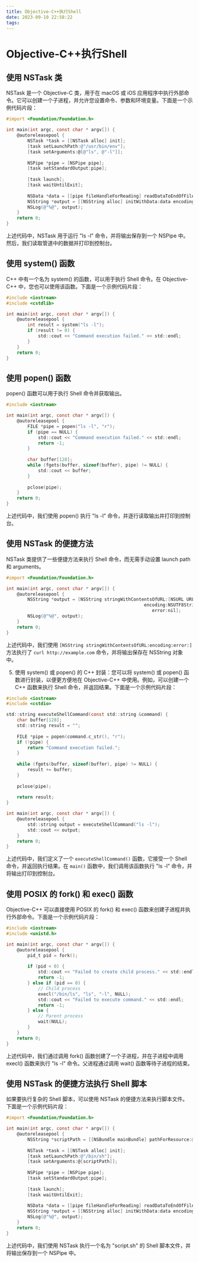 ```yaml
---
title: Objective-C++执行Shell
date: 2023-09-10 22:58:22
tags:
---
```


# Objective-C++执行Shell

## 使用 NSTask 类

NSTask 是一个 Objective-C 类，用于在 macOS 或 iOS 应用程序中执行外部命令。它可以创建一个子进程，并允许您设置命令、参数和环境变量。下面是一个示例代码片段：

```objective-c
#import <Foundation/Foundation.h>

int main(int argc, const char * argv[]) {
    @autoreleasepool {
        NSTask *task = [[NSTask alloc] init];
        [task setLaunchPath:@"/usr/bin/env"];
        [task setArguments:@[@"ls", @"-l"]];
        
        NSPipe *pipe = [NSPipe pipe];
        [task setStandardOutput:pipe];
        
        [task launch];
        [task waitUntilExit];
        
        NSData *data = [[pipe fileHandleForReading] readDataToEndOfFile];
        NSString *output = [[NSString alloc] initWithData:data encoding:NSUTF8StringEncoding];
        NSLog(@"%@", output);
    }
    return 0;
}
```

上述代码中，NSTask 用于运行 "ls -l" 命令，并将输出保存到一个 NSPipe 中。然后，我们读取管道中的数据并打印到控制台。

## 使用 system() 函数

C++ 中有一个名为 system() 的函数，可以用于执行 Shell 命令。在 Objective-C++ 中，您也可以使用该函数。下面是一个示例代码片段：

```objective-c++
#include <iostream>
#include <cstdlib>

int main(int argc, const char * argv[]) {
    @autoreleasepool {
        int result = system("ls -l");
        if (result != 0) {
            std::cout << "Command execution failed." << std::endl;
        }
    }
    return 0;
}
```

## 使用 popen() 函数

popen() 函数可以用于执行 Shell 命令并获取输出。

```objective-c++
#include <iostream>

int main(int argc, const char * argv[]) {
    @autoreleasepool {
        FILE *pipe = popen("ls -l", "r");
        if (pipe == NULL) {
            std::cout << "Command execution failed." << std::endl;
            return -1;
        }
        
        char buffer[128];
        while (fgets(buffer, sizeof(buffer), pipe) != NULL) {
            std::cout << buffer;
        }
        
        pclose(pipe);
    }
    return 0;
}
```

上述代码中，我们使用 popen() 执行 "ls -l" 命令，并逐行读取输出并打印到控制台。

## 使用 NSTask 的便捷方法

NSTask 类提供了一些便捷方法来执行 Shell 命令，而无需手动设置 launch path 和 arguments。

```objective-c++
#import <Foundation/Foundation.h>

int main(int argc, const char * argv[]) {
    @autoreleasepool {
        NSString *output = [NSString stringWithContentsOfURL:[NSURL URLWithString:@"http://example.com"]
                                                    encoding:NSUTF8StringEncoding
                                                       error:nil];
        NSLog(@"%@", output);
    }
    return 0;
}
```

上述代码中，我们使用 `[NSString stringWithContentsOfURL:encoding:error:]` 方法执行了 `curl http://example.com` 命令，并将输出保存在 NSString 对象中。

5. 使用 system() 或 popen() 的 C++ 封装：您可以将 system() 或 popen() 函数进行封装，以便更方便地在 Objective-C++ 中使用。例如，可以创建一个 C++ 函数来执行 Shell 命令，并返回结果。下面是一个示例代码片段：

```objective-c++
#include <iostream>
#include <cstdio>

std::string executeShellCommand(const std::string &command) {
    char buffer[128];
    std::string result = "";
    
    FILE *pipe = popen(command.c_str(), "r");
    if (!pipe) {
        return "Command execution failed.";
    }
    
    while (fgets(buffer, sizeof(buffer), pipe) != NULL) {
        result += buffer;
    }
    
    pclose(pipe);
    
    return result;
}

int main(int argc, const char * argv[]) {
    @autoreleasepool {
        std::string output = executeShellCommand("ls -l");
        std::cout << output;
    }
    return 0;
}
```

上述代码中，我们定义了一个 `executeShellCommand()` 函数，它接受一个 Shell 命令，并返回执行结果。在 `main()` 函数中，我们调用该函数执行 "ls -l" 命令，并将输出打印到控制台。

## 使用 POSIX 的 fork() 和 exec() 函数

Objective-C++ 可以直接使用 POSIX 的 fork() 和 exec() 函数来创建子进程并执行外部命令。下面是一个示例代码片段：

```objective-c++
#include <iostream>
#include <unistd.h>

int main(int argc, const char * argv[]) {
    @autoreleasepool {
        pid_t pid = fork();
        
        if (pid < 0) {
            std::cout << "Failed to create child process." << std::endl;
            return -1;
        } else if (pid == 0) {
            // Child process
            execl("/bin/ls", "ls", "-l", NULL);
            std::cout << "Failed to execute command." << std::endl;
            return -1;
        } else {
            // Parent process
            wait(NULL);
        }
    }
    return 0;
}
```

上述代码中，我们通过调用 fork() 函数创建了一个子进程，并在子进程中调用 execl() 函数来执行 "ls -l" 命令。父进程通过调用 wait() 函数等待子进程的结束。

## 使用 NSTask 的便捷方法执行 Shell 脚本

如果要执行复杂的 Shell 脚本，可以使用 NSTask 的便捷方法来执行脚本文件。下面是一个示例代码片段：

```objective-c++
#import <Foundation/Foundation.h>

int main(int argc, const char * argv[]) {
    @autoreleasepool {
        NSString *scriptPath = [[NSBundle mainBundle] pathForResource:@"script.sh" ofType:nil];
        
        NSTask *task = [[NSTask alloc] init];
        [task setLaunchPath:@"/bin/sh"];
        [task setArguments:@[scriptPath]];
        
        NSPipe *pipe = [NSPipe pipe];
        [task setStandardOutput:pipe];
        
        [task launch];
        [task waitUntilExit];
        
        NSData *data = [[pipe fileHandleForReading] readDataToEndOfFile];
        NSString *output = [[NSString alloc] initWithData:data encoding:NSUTF8StringEncoding];
        NSLog(@"%@", output);
    }
    return 0;
}
```

上述代码中，我们使用 NSTask 执行一个名为 "script.sh" 的 Shell 脚本文件，并将输出保存到一个 NSPipe 中。
